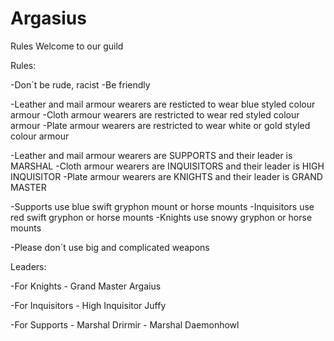 # Argasius
Rules
Welcome to our guild

Rules:

-Don´t be rude, racist 
-Be friendly

-Leather and mail armour wearers are resticted to wear blue styled colour armour
-Cloth armour wearers are restricted to wear red styled colour armour
-Plate armour wearers are restricted to wear white or gold styled colour armour

-Leather and mail armour wearers are SUPPORTS and their leader is MARSHAL
-Cloth armour wearers are INQUISITORS and their leader is HIGH INQUISITOR
-Plate armour wearers are KNIGHTS and their leader is GRAND MASTER

-Supports use blue swift gryphon mount or horse mounts
-Inquisitors use red swift gryphon or horse mounts
-Knights use snowy gryphon or horse mounts

-Please don´t use big and complicated weapons 

Leaders:

-For Knights - Grand Master Argaius

-For Inquisitors - High Inquisitor Juffy

-For Supports - Marshal Drirmir
              - Marshal Daemonhowl
